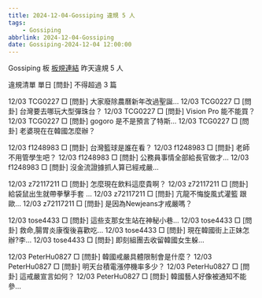 ```yaml
---
title: 2024-12-04-Gossiping 違規 5 人
tags:
    - Gossiping
abbrlink: 2024-12-04-Gossiping
date: Gossiping-2024-12-04 12:00:00
---
```

Gossiping 板 [板規連結](https://www.ptt.cc/bbs/Gossiping/M.1637425085.A.07D.html)
昨天違規 5 人
<!-- more -->

違規清單
單日 [問卦] 不得超過 3 篇

12/03 TCG0227 □ [問卦] 大家廢除農曆新年改過聖誕…
12/03 TCG0227 □ [問卦] 台灣要去哪玩大型彈珠台？
12/03 TCG0227 □ [問卦] Vision Pro 能不能買？
12/03 TCG0227 □ [問卦] gogoro 是不是預言了特斯…
12/03 TCG0227 □ [問卦] 老婆現在在韓國怎麼辦？

12/03 f1248983 □ [問卦] 台灣籃球是誰在看？
12/03 f1248983 □ [問卦] 老師不用管學生吧？
12/03 f1248983 □ [問卦] 公務員事情全部給長官做才…
12/03 f1248983 □ [問卦] 沒金流證據抓人算已經戒嚴…

12/03 z72117211 □ [問卦] 怎麼現在飲料這麼貴啊？
12/03 z72117211 □ [問卦] 給袋鼠出生就帶拳擊手套 …
12/03 z72117211 □ [問卦] 亢龍不悔旋風式灌籃 跟 歐…
12/03 z72117211 □ [問卦] 是因為Newjeans才戒嚴嗎？

12/03 tose4433 □ [問卦] 這些支那女生站在神秘小巷…
12/03 tose4433 □ [問卦] 救命,腸胃炎康復後喜歡吃…
12/03 tose4433 □ [問卦] 現在韓國街上正妹怎辦?李…
12/03 tose4433 □ [問卦] 即刻組團去收留韓國女生躲…

12/03 PeterHu0827 □ [問卦] 韓國戒嚴具體限制會是什麼？
12/03 PeterHu0827 □ [問卦] 明天台積電漲停機率多少？
12/03 PeterHu0827 □ [問卦] 這戒嚴宣言如何？
12/03 PeterHu0827 □ [問卦] 韓國藝人好像被通知不能參…